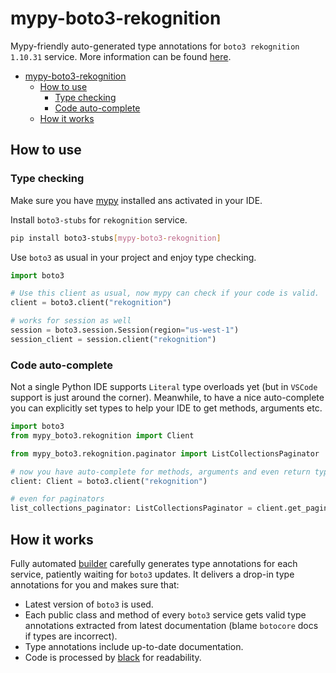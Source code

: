 # mypy-boto3-rekognition

Mypy-friendly auto-generated type annotations for `boto3 rekognition 1.10.31` service.
More information can be found [here](https://github.com/vemel/mypy_boto3).

- [mypy-boto3-rekognition](#mypy-boto3-rekognition)
  - [How to use](#how-to-use)
    - [Type checking](#type-checking)
    - [Code auto-complete](#code-auto-complete)
  - [How it works](#how-it-works)

## How to use

### Type checking

Make sure you have [mypy](https://github.com/python/mypy) installed ans activated in your IDE.

Install `boto3-stubs` for `rekognition` service.

```bash
pip install boto3-stubs[mypy-boto3-rekognition]
```

Use `boto3` as usual in your project and enjoy type checking.

```python
import boto3

# Use this client as usual, now mypy can check if your code is valid.
client = boto3.client("rekognition")

# works for session as well
session = boto3.session.Session(region="us-west-1")
session_client = session.client("rekognition")

```

### Code auto-complete

Not a single Python IDE supports `Literal` type overloads yet (but in `VSCode` support is just around the corner).
Meanwhile, to have a nice auto-complete you can explicitly set types to help your IDE to get methods, arguments etc.

```python
import boto3
from mypy_boto3.rekognition import Client

from mypy_boto3.rekognition.paginator import ListCollectionsPaginator

# now you have auto-complete for methods, arguments and even return types
client: Client = boto3.client("rekognition")

# even for paginators
list_collections_paginator: ListCollectionsPaginator = client.get_paginator("list_collections")
```

## How it works

Fully automated [builder](https://github.com/vemel/mypy_boto3) carefully generates
type annotations for each service, patiently waiting for `boto3` updates. It delivers
a drop-in type annotations for you and makes sure that:

- Latest version of `boto3` is used.
- Each public class and method of every `boto3` service gets valid type annotations
  extracted from latest documentation (blame `botocore` docs if types are incorrect).
- Type annotations include up-to-date documentation.
- Code is processed by [black](https://github.com/psf/black) for readability.
